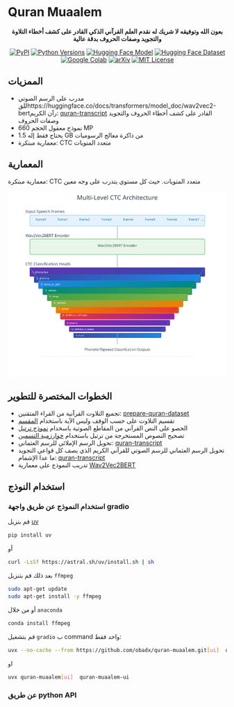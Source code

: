 # Quran Muaalem

<div align="center">
<strong>بعون الله وتوفيقه لا شريك له نقدم العلم القرآني الذكي القادر على كشف أخطاء التلاوة والتجويد وصفات الحروف بدقة عالية</strong>

[![PyPI][pypi-badge]][pypi-url]
[![Python Versions][python-badge]][python-url]
[![Hugging Face Model][hf-model-badge]][hf-model-url]
[![Hugging Face Dataset][hf-dataset-badge]][hf-dataset-url]
[![Google Colab][colab-badge]][colab-url]
[![arXiv][arxiv-badge]][arxiv-url]
[![MIT License][mit-badge]][mit-url]

</div>

[pypi-badge]: https://img.shields.io/pypi/v/quran-muaalem.svg
[pypi-url]: https://pypi.org/project/quran-muaalem/
[mit-badge]: https://img.shields.io/github/license/obadx/quran-muaalem.svg
[mit-url]: https://github.com/obadx/quran-muaalem/blob/main/LICENSE
[python-badge]: https://img.shields.io/pypi/pyversions/quran-muaalem.svg
[python-url]: https://pypi.org/project/quran-muaalem/
[colab-badge]: https://img.shields.io/badge/Google%20Colab-Open%20in%20Colab-F9AB00?logo=google-colab&logoColor=white
[colab-url]: https://colab.research.google.com/drive/1-RuRQOj4l2MA_SG2p4m-afR7MAsT5I22?usp=sharing
[hf-model-badge]: https://img.shields.io/badge/%F0%9F%A4%97%20Hugging%20Face-Model-blue
[hf-model-url]: https://huggingface.co/obadx/muaalem-model-v3_0
[hf-dataset-badge]: https://img.shields.io/badge/%F0%9F%A4%97%20Hugging%20Face-Dataset-orange
[hf-dataset-url]: https://huggingface.co/datasets/obadx/muaalem-annotated-v3
[arxiv-badge]: https://img.shields.io/badge/arXiv-Paper-<COLOR>.svg
[arxiv-url]: https://arxiv.org/abs/<PAPER_ID>


## الممزيات

* مدرب على الرسم الصوتي للقhttps://huggingface.co/docs/transformers/model_doc/wav2vec2-bertرآن الكريم: [quran-transcript](https://github.com/obadx/quran-transcript) القادر على كشف أخطاء الحروف والتجويد وصفات الحروف
* نموذج معقول الحجم 660 MP 
* يحتاج فقط إله 1.5 GB من ذاكرة معالج الرسوميات
* معمارية مبتكرة: CTC متعدد المتويات

## المعمارية
معمارية مبتكرة: CTC متعدد المتويات. حيث كل مستوي يتدرب على وجه معين

![multi-lvel-ctc](./assets/figures/mutli-level-ctc.png)

## الخطوات المختصرة للتطوير

* تجميع التلاوت القرآنية من القراء المتقنين: [prepare-quran-dataset](https://github.com/obadx/prepare-quran-dataset)
* تقسيم التلاوت على حسب الوقف وليس الآية باستخدام [المقسم](https://github.com/obadx/recitations-segmenter)
* الحصو على النص القرآني من المقاطع الصوتية باسخدام [نموذج ترتيل](https://huggingface.co/tarteel-ai/whisper-base-ar-quran)
* تصحيح النصوص المستخرجة من ترتيل باستخدام  [خوارزمية التسمين](https://github.com/obadx/quran-transcript)
* تحويل الرسم الإملائي للرسم العثماني: [quran-transcript](https://github.com/obadx/quran-transcript)
* تحويل الرسم العثماني للرسم الصوتي للقرآني الكريم الذي يصف كل قواعي التجويد ما عدا الإشمام: [quran-transcript](https://github.com/obadx/quran-transcript)
* تدريب النموذج على معمارية [Wav2Vec2BERT](https://huggingface.co/docs/transformers/model_doc/wav2vec2-bert)


## استخدام النوذج


### استخدام النموذج عن طريق واجهة gradio

قم بتزيل  [uv](https://docs.astral.sh/uv/) 

```bash
pip install uv
```
أو
```bash
curl -LsSf https://astral.sh/uv/install.sh | sh
```

بعد ذلك قم بتنزيل `ffmpeg`

```bash
sudo apt-get update
sudo apt-get install -y ffmpeg
```

أو من خلال `anaconda`
```bash
conda install ffmpeg
```

قم بتشغيل `gradio` ب command واحد فقط:
```bash
uvx --no-cache --from https://github.com/obadx/quran-muaalem.git[ui]  quran-muaalem-ui
```
او
```bash
uvx quran-muaalem[ui]  quran-muaalem-ui
```

### عن طريق python API
